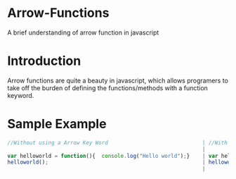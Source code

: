 # Arrow-Functions
A brief understanding of arrow function in javascript

# Introduction
Arrow functions are quite a beauty in javascript, which allows programers to take off the burden of defining the functions/methods with a function keyword.

# Sample Example

```javascript
//Without using a Arrow Key Word                              | //With using a Arrow function      
                                                              |
var helloworld = function(){  console.log("Hello world");}    | var helloworld = ()=>{console.log("Hello world")}
helloworld();                                                 | helloworld();
                                                              |
```
